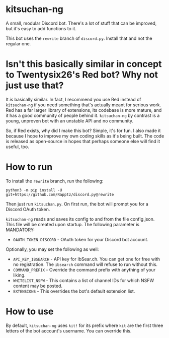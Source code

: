 # kitsuchan-ng

A small, modular Discord bot. There's a lot of stuff that can be improved, but it's easy to add
functions to it.

This bot uses the `rewrite` branch of `discord.py`. Install that and not the regular one.

# Isn't this basically similar in concept to Twentysix26's Red bot? Why not just use that?

It *is* basically similar. In fact, I recommend you use Red instead of `kitsuchan-ng` if you need
something that's actually meant for serious work. Red has a far larger library of extensions, its
codebase is more mature, and it has a good community of people behind it. `kitsuchan-ng` by
contrast is a young, unproven bot with an unstable API and no community.

So, if Red exists, why did I make this bot? Simple, it's for fun. I also made it because I hope to
improve my own coding skills as it's being built. The code is released as open-source in hopes that
perhaps someone else will find it useful, too.

# How to run
To install the `rewrite` branch, run the following:

```python3 -m pip install -U git+https://github.com/Rapptz/discord.py@rewrite```

Then just run `kitsuchan.py`. On first run, the bot will prompt you for a
Discord OAuth token.

`kitsuchan-ng` reads and saves its config to and from the file config.json.
This file will be created upon startup. The following parameter is MANDATORY:

* `OAUTH_TOKEN_DISCORD` - OAuth token for your Discord bot account.

Optionally, you may set the following as well:

* `API_KEY_IBSEARCH` - API key for IbSear.ch. You can get one for free with no registration.
  The `ibsearch` command will refuse to run without this.
* `COMMAND_PREFIX` - Override the command prefix with anything of your liking.
* `WHITELIST_NSFW` - This contains a list of channel IDs for which NSFW content may be posted.
* `EXTENSIONS` - This overrides the bot's default extension list.

# How to use
By default, `kitsuchan-ng` uses `kit!` for its prefix where `kit` are the first three letters of
the bot account's username. You can override this.
